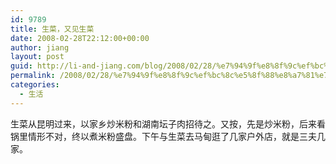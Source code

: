 ```yaml
---
id: 9789
title: 生菜，又见生菜
date: 2008-02-28T22:12:00+00:00
author: jiang
layout: post
guid: http://li-and-jiang.com/blog/2008/02/28/%e7%94%9f%e8%8f%9c%ef%bc%8c%e5%8f%88%e8%a7%81%e7%94%9f%e8%8f%9c/
permalink: /2008/02/28/%e7%94%9f%e8%8f%9c%ef%bc%8c%e5%8f%88%e8%a7%81%e7%94%9f%e8%8f%9c/
categories:
  - 生活
---
```

生菜从昆明过来，以家乡炒米粉和湖南坛子肉招待之。又按，先是炒米粉，后来看锅里情形不对，终以煮米粉盛盘。下午与生菜去马甸逛了几家户外店，就是三夫几家。